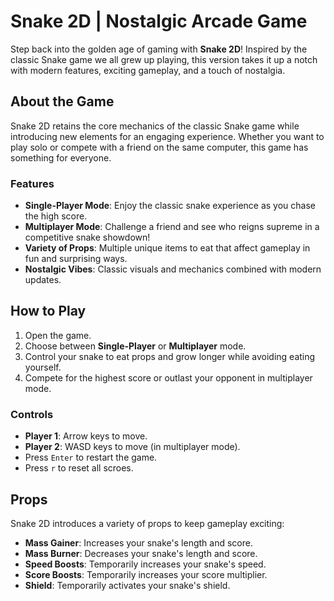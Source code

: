 # Snake 2D | Nostalgic Arcade Game

Step back into the golden age of gaming with **Snake 2D**! Inspired by the classic Snake game we all grew up playing, this version takes it up a notch with modern features, exciting gameplay, and a touch of nostalgia.

## About the Game
Snake 2D retains the core mechanics of the classic Snake game while introducing new elements for an engaging experience. Whether you want to play solo or compete with a friend on the same computer, this game has something for everyone.

### Features
- **Single-Player Mode**: Enjoy the classic snake experience as you chase the high score.
- **Multiplayer Mode**: Challenge a friend and see who reigns supreme in a competitive snake showdown!
- **Variety of Props**: Multiple unique items to eat that affect gameplay in fun and surprising ways.
- **Nostalgic Vibes**: Classic visuals and mechanics combined with modern updates.

## How to Play
1. Open the game.
2. Choose between **Single-Player** or **Multiplayer** mode.
3. Control your snake to eat props and grow longer while avoiding eating yourself.
4. Compete for the highest score or outlast your opponent in multiplayer mode.

### Controls
- **Player 1**: Arrow keys to move.
- **Player 2**: WASD keys to move (in multiplayer mode).
- Press `Enter` to restart the game.
- Press `r` to reset all scroes.

## Props
Snake 2D introduces a variety of props to keep gameplay exciting:
- **Mass Gainer**: Increases your snake's length and score.
- **Mass Burner**: Decreases your snake's length and score.
- **Speed Boosts**: Temporarily increases your snake's speed.
- **Score Boosts**: Temporarily increases your score multiplier.
- **Shield**: Temporarily activates your snake's shield.
